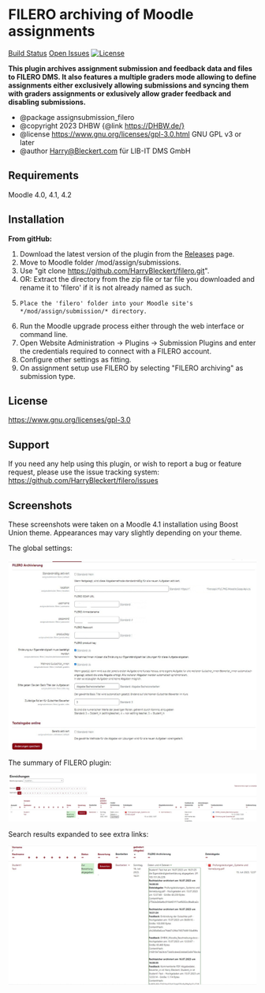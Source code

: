 FILERO archiving of Moodle assignments
==========
[Build Status](https://github.com/HarryBleckert/filero/?branch=master)
[Open Issues](https://github.com/HarryBleckert/filero/issues)
[![License](https://img.shields.io/badge/License-GPLv3-blue.svg)](https://www.gnu.org/licenses/gpl-3.0)

**This plugin archives assignment submission and feedback data and files to FILERO DMS.
It also features a multiple graders mode allowing to define assignments either exclusively allowing submissions and syncing them with graders assignments 
or exlusively allow grader feedback and disabling submissions.** 
* @package assignsubmission_filero
* @copyright 2023 DHBW {@link https://DHBW.de/}
* @license   https://www.gnu.org/licenses/gpl-3.0.html GNU GPL v3 or later
* @author    Harry@Bleckert.com für LIB-IT DMS GmbH


Requirements
------------
Moodle 4.0, 4.1, 4.2

Installation
------------
**From gitHub:**

1. Download the latest version of the plugin from the [Releases](https://github.com/HarryBleckert/filero/releases) page.
2. Move to Moodle folder /mod/assign/submissions.
3. Use "git clone https://github.com/HarryBleckert/filero.git".
4. OR: Extract the directory from the zip file or tar file you downloaded and rename it to 'filero' if it is not already named as such.
5.     Place the 'filero' folder into your Moodle site's */mod/assign/submission/* directory.
6. Run the Moodle upgrade process either through the web interface or command line.
7. Open Website Administration -> Plugins -> Submission Plugins and enter the credentials required to connect with a FILERO account.
8. Configure other settings as fitting.
9. On assignment setup use FILERO by selecting "FILERO archiving" as submission type.

License
-------
https://www.gnu.org/licenses/gpl-3.0

Support
-------
If you need any help using this plugin, or wish to report a bug or feature request, please use the issue tracking system:
https://github.com/HarryBleckert/filero/issues

Screenshots
-----------
These screenshots were taken on a Moodle 4.1 installation using Boost Union theme.
Appearances may vary slightly depending on your theme.

The global settings:

![settings](pix/screenshots/settings.jpg)

The summary of FILERO plugin:

![summary](pix/screenshots/summary.jpg)

Search results expanded to see extra links:

![Details_of_archived_files](pix/screenshots/details.jpg)

